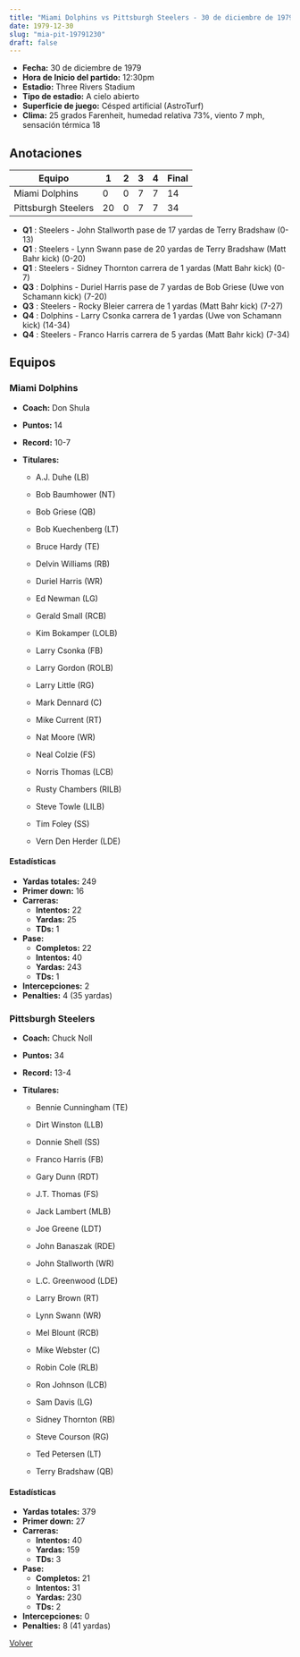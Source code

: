```yaml
---
title: "Miami Dolphins vs Pittsburgh Steelers - 30 de diciembre de 1979"
date: 1979-12-30
slug: "mia-pit-19791230"
draft: false
---
```

* **Fecha:** 30 de diciembre de 1979
* **Hora de Inicio del partido:** 12:30pm
* **Estadio:** Three Rivers Stadium
* **Tipo de estadio:** A cielo abierto
* **Superficie de juego:** Césped artificial (AstroTurf)
* **Clima:** 25 grados Farenheit, humedad relativa 73%, viento 7 mph, sensación térmica 18




## Anotaciones
| Equipo | 1 | 2 | 3 | 4 | Final |
|--------|---|---|---|---|-------|
| Miami Dolphins  | 0 | 0 | 7 | 7  | 14 |
| Pittsburgh Steelers  | 20 | 0 | 7 | 7  | 34 |
* **Q1** : Steelers - John Stallworth pase de 17 yardas de Terry Bradshaw (0-13)
* **Q1** : Steelers - Lynn Swann pase de 20 yardas de Terry Bradshaw (Matt Bahr kick) (0-20)
* **Q1** : Steelers - Sidney Thornton carrera de 1 yardas (Matt Bahr kick) (0-7)
* **Q3** : Dolphins - Duriel Harris pase de 7 yardas de Bob Griese (Uwe von Schamann kick) (7-20)
* **Q3** : Steelers - Rocky Bleier carrera de 1 yardas (Matt Bahr kick) (7-27)
* **Q4** : Dolphins - Larry Csonka carrera de 1 yardas (Uwe von Schamann kick) (14-34)
* **Q4** : Steelers - Franco Harris carrera de 5 yardas (Matt Bahr kick) (7-34)


## Equipos


### Miami Dolphins
* **Coach:** Don Shula
* **Puntos:** 14
* **Record:** 10-7
* **Titulares:** 

  * A.J. Duhe (LB) 

  * Bob Baumhower (NT) 

  * Bob Griese (QB) 

  * Bob Kuechenberg (LT) 

  * Bruce Hardy (TE) 

  * Delvin Williams (RB) 

  * Duriel Harris (WR) 

  * Ed Newman (LG) 

  * Gerald Small (RCB) 

  * Kim Bokamper (LOLB) 

  * Larry Csonka (FB) 

  * Larry Gordon (ROLB) 

  * Larry Little (RG) 

  * Mark Dennard (C) 

  * Mike Current (RT) 

  * Nat Moore (WR) 

  * Neal Colzie (FS) 

  * Norris Thomas (LCB) 

  * Rusty Chambers (RILB) 

  * Steve Towle (LILB) 

  * Tim Foley (SS) 

  * Vern Den Herder (LDE) 

#### Estadísticas
* **Yardas totales:** 249
* **Primer down:** 16
* **Carreras:**
  * **Intentos:** 22
  * **Yardas:** 25
  * **TDs:** 1
* **Pase:**
  * **Completos:** 22
  * **Intentos:** 40
  * **Yardas:** 243
  * **TDs:** 1
* **Intercepciones:** 2
* **Penalties:** 4 (35 yardas)

### Pittsburgh Steelers
* **Coach:** Chuck Noll
* **Puntos:** 34
* **Record:** 13-4
* **Titulares:** 

  * Bennie Cunningham (TE) 

  * Dirt Winston (LLB) 

  * Donnie Shell (SS) 

  * Franco Harris (FB) 

  * Gary Dunn (RDT) 

  * J.T. Thomas (FS) 

  * Jack Lambert (MLB) 

  * Joe Greene (LDT) 

  * John Banaszak (RDE) 

  * John Stallworth (WR) 

  * L.C. Greenwood (LDE) 

  * Larry Brown (RT) 

  * Lynn Swann (WR) 

  * Mel Blount (RCB) 

  * Mike Webster (C) 

  * Robin Cole (RLB) 

  * Ron Johnson (LCB) 

  * Sam Davis (LG) 

  * Sidney Thornton (RB) 

  * Steve Courson (RG) 

  * Ted Petersen (LT) 

  * Terry Bradshaw (QB) 

#### Estadísticas
* **Yardas totales:** 379
* **Primer down:** 27
* **Carreras:**
  * **Intentos:** 40
  * **Yardas:** 159
  * **TDs:** 3
* **Pase:**
  * **Completos:** 21
  * **Intentos:** 31
  * **Yardas:** 230
  * **TDs:** 2
* **Intercepciones:** 0
* **Penalties:** 8 (41 yardas)


[Volver](/historia/1979)
